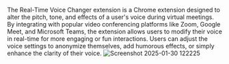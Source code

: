 The Real-Time Voice Changer extension is a Chrome extension designed to alter the pitch, tone, and effects of a user's voice during virtual meetings. By integrating with popular video conferencing platforms like Zoom, Google Meet, and Microsoft Teams, the extension allows users to modify their voice in real-time for more engaging or fun interactions. Users can adjust the voice settings to anonymize themselves, add humorous effects, or simply enhance the clarity of their voice.
![Screenshot 2025-01-30 122225](https://github.com/user-attachments/assets/314e9f07-3f61-490d-8238-1495d1888955)
